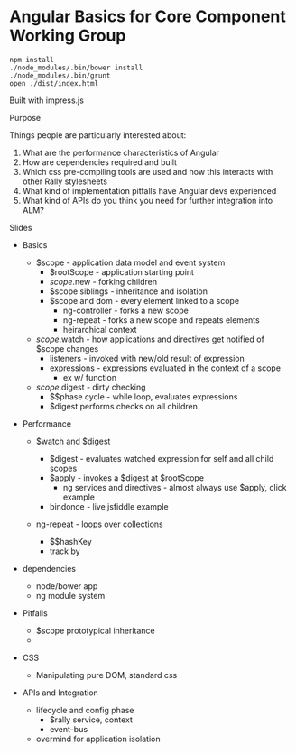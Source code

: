 Angular Basics for Core Component Working Group
===============================================
```
npm install
./node_modules/.bin/bower install
./node_modules/.bin/grunt
open ./dist/index.html
```

Built with impress.js

Purpose

Things people are particularly interested about:

1. What are the performance characteristics of Angular
2. How are dependencies required and built
3. Which css pre-compiling tools are used and how this interacts with other Rally stylesheets
4. What kind of implementation pitfalls have Angular devs experienced
5. What kind of APIs do you think you need for further integration into ALM?

Slides
* Basics
  * $scope - application data model and event system
    * $rootScope - application starting point
    * $scope.$new - forking children
    * $scope siblings - inheritance and isolation
    * $scope and dom - every element linked to a scope
      * ng-controller - forks a new scope
      * ng-repeat - forks a new scope and repeats elements
      * heirarchical context
  * $scope.$watch - how applications and directives get notified of $scope changes
    * listeners - invoked with new/old result of expression
    * expressions - expressions evaluated in the context of a scope
      * ex w/ function
  * $scope.$digest - dirty checking
    * $$phase cycle - while loop, evaluates expressions
    * $digest performs checks on all children

* Performance
  * $watch and $digest
    * $digest - evaluates watched expression for self and all child scopes
    * $apply - invokes a $digest at $rootScope
      * ng services and directives - almost always use $apply, click example  
    * bindonce - live jsfiddle example
    
  * ng-repeat - loops over collections
    * $$hashKey
    * track by

* dependencies
  * node/bower app
  * ng module system

* Pitfalls
  * $scope prototypical inheritance
  * 

* CSS
  * Manipulating pure DOM, standard css

* APIs and Integration
  * lifecycle and config phase
    * $rally service, context
    * event-bus
  * overmind for application isolation

